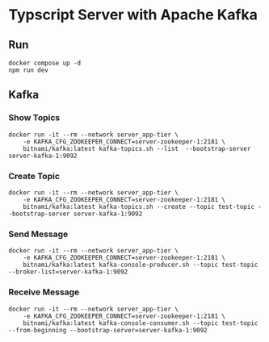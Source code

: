 # Typscript Server with Apache Kafka

## Run
```
docker compose up -d
npm run dev
```

## Kafka
### Show Topics
```
docker run -it --rm --network server_app-tier \
    -e KAFKA_CFG_ZOOKEEPER_CONNECT=server-zookeeper-1:2181 \
    bitnami/kafka:latest kafka-topics.sh --list  --bootstrap-server server-kafka-1:9092
```

### Create Topic
```
docker run -it --rm --network server_app-tier \
    -e KAFKA_CFG_ZOOKEEPER_CONNECT=server-zookeeper-1:2181 \
    bitnami/kafka:latest kafka-topics.sh --create --topic test-topic --bootstrap-server server-kafka-1:9092
```

### Send Message
```
docker run -it --rm --network server_app-tier \
    -e KAFKA_CFG_ZOOKEEPER_CONNECT=server-zookeeper-1:2181 \
    bitnami/kafka:latest kafka-console-producer.sh --topic test-topic --broker-list=server-kafka-1:9092
```

### Receive Message
```
docker run -it --rm --network server_app-tier \
    -e KAFKA_CFG_ZOOKEEPER_CONNECT=server-zookeeper-1:2181 \
    bitnami/kafka:latest kafka-console-consumer.sh --topic test-topic --from-beginning --bootstrap-server=server-kafka-1:9092
```
